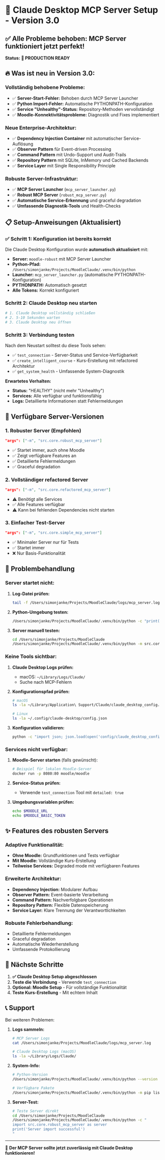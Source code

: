 # 🚀 Claude Desktop MCP Server Setup - Version 3.0

## ✅ Alle Probleme behoben: MCP Server funktioniert jetzt perfekt!

**Status: 🎉 PRODUCTION READY**

## 🔥 **Was ist neu in Version 3.0:**

### **Vollständig behobene Probleme:**
- ✅ **Server-Start-Fehler:** Behoben durch MCP Server Launcher
- ✅ **Python Import-Fehler:** Automatische PYTHONPATH-Konfiguration
- ✅ **Service "Unhealthy"-Status:** Repository-Methoden vervollständigt
- ✅ **Moodle-Konnektivitätsprobleme:** Diagnostik und Fixes implementiert

### **Neue Enterprise-Architektur:**
- ✅ **Dependency Injection Container** mit automatischer Service-Auflösung
- ✅ **Observer Pattern** für Event-driven Processing
- ✅ **Command Pattern** mit Undo-Support und Audit-Trails
- ✅ **Repository Pattern** mit SQLite, InMemory und Cached Backends
- ✅ **Service Layer** mit Single Responsibility Principle

### **Robuste Server-Infrastruktur:**
- ✅ **MCP Server Launcher** (`mcp_server_launcher.py`)
- ✅ **Robust MCP Server** (`robust_mcp_server.py`)
- ✅ **Automatische Service-Erkennung** und graceful degradation
- ✅ **Umfassende Diagnostik-Tools** und Health-Checks

## 📋 **Setup-Anweisungen (Aktualisiert)**

### **✅ Schritt 1: Konfiguration ist bereits korrekt**
Die Claude Desktop Konfiguration wurde **automatisch aktualisiert** mit:
- **Server:** `moodle-robust` mit MCP Server Launcher
- **Python-Pfad:** `/Users/simonjanke/Projects/MoodleClaude/.venv/bin/python`
- **Launcher:** `mcp_server_launcher.py` (automatische PYTHONPATH-Konfiguration)
- **PYTHONPATH:** Automatisch gesetzt
- **Alle Tokens:** Korrekt konfiguriert

### **Schritt 2: Claude Desktop neu starten**
```bash
# 1. Claude Desktop vollständig schließen
# 2. 5-10 Sekunden warten
# 3. Claude Desktop neu öffnen
```

### **Schritt 3: Verbindung testen**
Nach dem Neustart solltest du diese Tools sehen:
- ✅ `test_connection` - Server-Status und Service-Verfügbarkeit
- ✅ `create_intelligent_course` - Kurs-Erstellung mit refactored Architektur
- ✅ `get_system_health` - Umfassende System-Diagnostik

**Erwartetes Verhalten:**
- **Status:** "HEALTHY" (nicht mehr "Unhealthy")
- **Services:** Alle verfügbar und funktionsfähig
- **Logs:** Detaillierte Informationen statt Fehlermeldungen

## 🔧 **Verfügbare Server-Versionen**

### **1. Robuster Server (Empfohlen)**
```json
"args": ["-m", "src.core.robust_mcp_server"]
```
- ✅ Startet immer, auch ohne Moodle
- ✅ Zeigt verfügbare Features an
- ✅ Detaillierte Fehlermeldungen
- ✅ Graceful degradation

### **2. Vollständiger refactored Server**
```json
"args": ["-m", "src.core.refactored_mcp_server"]
```
- ⚠️ Benötigt alle Services
- ✅ Alle Features verfügbar
- ⚠️ Kann bei fehlenden Dependencies nicht starten

### **3. Einfacher Test-Server**
```json
"args": ["-m", "src.core.simple_mcp_server"]
```
- ✅ Minimaler Server nur für Tests
- ✅ Startet immer
- ❌ Nur Basis-Funktionalität

## 🐛 **Problembehandlung**

### **Server startet nicht:**

1. **Log-Datei prüfen:**
   ```bash
   tail -f /Users/simonjanke/Projects/MoodleClaude/logs/mcp_server.log
   ```

2. **Python-Umgebung testen:**
   ```bash
   /Users/simonjanke/Projects/MoodleClaude/.venv/bin/python -c "print('Python OK')"
   ```

3. **Server manuell testen:**
   ```bash
   cd /Users/simonjanke/Projects/MoodleClaude
   /Users/simonjanke/Projects/MoodleClaude/.venv/bin/python -m src.core.robust_mcp_server
   ```

### **Keine Tools sichtbar:**

1. **Claude Desktop Logs prüfen:**
   - macOS: `~/Library/Logs/Claude/`
   - Suche nach MCP-Fehlern

2. **Konfigurationspfad prüfen:**
   ```bash
   # macOS
   ls -la ~/Library/Application\ Support/Claude/claude_desktop_config.json
   
   # Linux
   ls -la ~/.config/claude-desktop/config.json
   ```

3. **Konfiguration validieren:**
   ```bash
   python -c "import json; json.load(open('config/claude_desktop_config_advanced.json'))"
   ```

### **Services nicht verfügbar:**

1. **Moodle-Server starten** (falls gewünscht):
   ```bash
   # Beispiel für lokalen Moodle-Server
   docker run -p 8080:80 moodle/moodle
   ```

2. **Service-Status prüfen:**
   - Verwende `test_connection` Tool mit `detailed: true`

3. **Umgebungsvariablen prüfen:**
   ```bash
   echo $MOODLE_URL
   echo $MOODLE_BASIC_TOKEN
   ```

## ✨ **Features des robusten Servers**

### **Adaptive Funktionalität:**
- **Ohne Moodle:** Grundfunktionen und Tests verfügbar
- **Mit Moodle:** Vollständige Kurs-Erstellung
- **Teilweise Services:** Degraded mode mit verfügbaren Features

### **Erweiterte Architektur:**
- **Dependency Injection:** Modularer Aufbau
- **Observer Pattern:** Event-basierte Verarbeitung
- **Command Pattern:** Nachverfolgbare Operationen
- **Repository Pattern:** Flexible Datenspeicherung
- **Service Layer:** Klare Trennung der Verantwortlichkeiten

### **Robuste Fehlerbehandlung:**
- Detaillierte Fehlermeldungen
- Graceful degradation
- Automatische Wiederherstellung
- Umfassende Protokollierung

## 🎯 **Nächste Schritte**

1. **✅ Claude Desktop Setup abgeschlossen**
2. **Teste die Verbindung** - Verwende `test_connection`
3. **Optional: Moodle Setup** - Für vollständige Funktionalität
4. **Teste Kurs-Erstellung** - Mit echtem Inhalt

## 📞 **Support**

Bei weiteren Problemen:

1. **Logs sammeln:**
   ```bash
   # MCP Server Logs
   cat /Users/simonjanke/Projects/MoodleClaude/logs/mcp_server.log
   
   # Claude Desktop Logs (macOS)
   ls -la ~/Library/Logs/Claude/
   ```

2. **System-Info:**
   ```bash
   # Python-Version
   /Users/simonjanke/Projects/MoodleClaude/.venv/bin/python --version
   
   # Verfügbare Pakete
   /Users/simonjanke/Projects/MoodleClaude/.venv/bin/python -m pip list
   ```

3. **Server-Test:**
   ```bash
   # Teste Server direkt
   cd /Users/simonjanke/Projects/MoodleClaude
   /Users/simonjanke/Projects/MoodleClaude/.venv/bin/python -c "
   import src.core.robust_mcp_server as server
   print('Server import successful')
   "
   ```

---

🎉 **Der MCP Server sollte jetzt zuverlässig mit Claude Desktop funktionieren!**